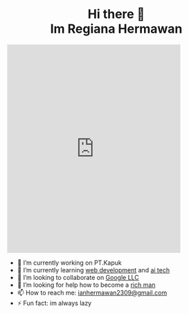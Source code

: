 <h1 align="center"> Hi there 👋<br>
Im Regiana Hermawan</h1>
<iframe src="https://giphy.com/embed/b2st8VdTIkG5y" width="400" height="480" frameBorder="0" class="giphy-embed" align="center" allowFullScreen></iframe>


- 🔭 I’m currently working on PT.Kapuk
- 🌱 I’m currently learning <a href="https://www.codecademy.com/resources/blog/what-is-web-development/">web development</a> and <a href="https://www.britannica.com/technology/artificial-intelligence">ai tech</a>
- 👯 I’m looking to collaborate on <a href="https://about.google/">Google LLC</a>
- 🤔 I’m looking for help how to become a <a href="https://www.forbes.com/billionaires/">rich man</a>
- 📫 How to reach me: ianhermawan2309@gmail.com
- ⚡ Fun fact: im always lazy

